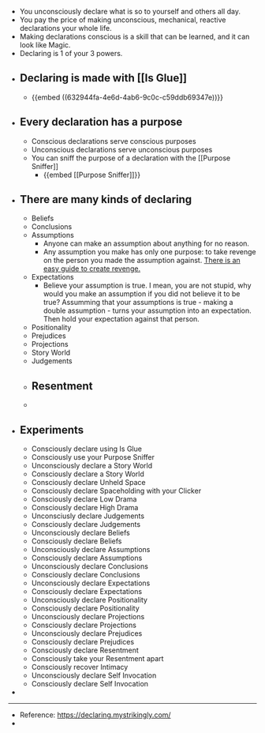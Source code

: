 - You unconsciously declare what is so to yourself and others all day.
- You pay the price of making unconscious, mechanical, reactive declarations your whole life.
- Making declarations conscious is a skill that can be learned, and it can look like Magic.
- Declaring is 1 of your 3 powers.
- ## Declaring is made with [[Is Glue]]
	- {{embed ((632944fa-4e6d-4ab6-9c0c-c59ddb69347e))}}
- ## Every declaration has a purpose
	- Conscious declarations serve conscious purposes
	- Unconscious declarations serve unconscious purposes
	- You can sniff the purpose of a declaration with the [[Purpose Sniffer]]
		- {{embed [[Purpose Sniffer]]}}
- ## There are many kinds of declaring
	- Beliefs
	- Conclusions
	- Assumptions
		- Anyone can make an assumption about anything for no reason.
		- Any assumption you make has only one purpose: to take revenge on the person you made the assumption against. [There is an easy guide to create revenge.](https://expectations.mystrikingly.com/)
	- Expectations
		- Believe your assumption is true. I mean, you are not stupid, why would you make an assumption if you did not believe it to be true? Assumming that your assumptions is true - making a double assumption - turns your assumption into an expectation. Then hold your expectation against that person.
	- Positionality
	- Prejudices
	- Projections
	- Story World
	- Judgements
	- Resentment
		-
	-
- ## Experiments
	- Consciously declare using Is Glue
	- Consciously use your Purpose Sniffer
	- Unconsciously declare a Story World
	- Consciously declare a Story World
	- Consciously declare Unheld Space
	- Consciously declare Spaceholding with your Clicker
	- Consciously declare Low Drama
	- Consciously declare High Drama
	- Unconsciusly declare Judgements
	- Consciously declare Judgements
	- Unconsciously declare Beliefs
	- Consciously declare Beliefs
	- Unconsciously declare Assumptions
	- Consciously declare Assumptions
	- Unconsciously declare Conclusions
	- Consciously declare Conclusions
	- Unconsciously declare Expectations
	- Consciously declare Expectations
	- Unconsciously declare Positionality
	- Consciously declare Positionality
	- Unconsciously declare Projections
	- Consciously declare Projections
	- Unconsciously declare Prejudices
	- Consciously declare Prejudices
	- Consciously declare Resentment
	- Consciously take your Resentment apart
	- Consciously recover Intimacy
	- Unconsciously declare Self Invocation
	- Consciously declare Self Invocation
-
- ---
- Reference: https://declaring.mystrikingly.com/
-